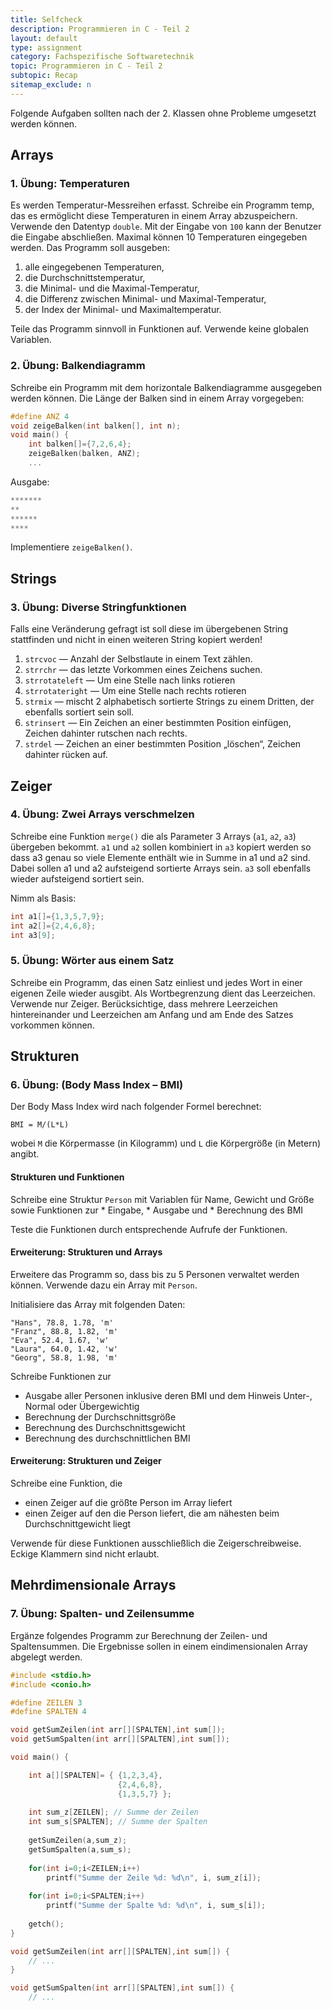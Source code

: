 ```yaml
---
title: Selfcheck
description: Programmieren in C - Teil 2
layout: default
type: assignment
category: Fachspezifische Softwaretechnik
topic: Programmieren in C - Teil 2
subtopic: Recap
sitemap_exclude: n
---
```


Folgende Aufgaben sollten nach der 2. Klassen ohne Probleme umgesetzt werden können.

## Arrays

### 1. Übung: Temperaturen
Es werden Temperatur-Messreihen erfasst. Schreibe ein Programm temp, das es ermöglicht
diese Temperaturen in einem Array abzuspeichern. Verwende den Datentyp `double`.
Mit der Eingabe von `100` kann der Benutzer die Eingabe abschließen. Maximal können
10 Temperaturen eingegeben werden. Das Programm soll ausgeben:

1. alle eingegebenen Temperaturen,
2. die Durchschnittstemperatur,
3. die Minimal- und die Maximal-Temperatur,
4. die Differenz zwischen Minimal- und Maximal-Temperatur,
5. der Index der Minimal- und Maximaltemperatur.

Teile das Programm sinnvoll in Funktionen auf. Verwende keine globalen Variablen.


### 2. Übung: Balkendiagramm
Schreibe ein Programm mit dem horizontale Balkendiagramme ausgegeben werden können.
Die Länge der Balken sind in einem Array vorgegeben:

```c
#define ANZ 4
void zeigeBalken(int balken[], int n);
void main() {
    int balken[]={7,2,6,4};
    zeigeBalken(balken, ANZ);
    ...
```

Ausgabe:
```c
*******
**
******
****
```
Implementiere `zeigeBalken()`.


## Strings

### 3. Übung: Diverse Stringfunktionen
Falls eine Veränderung gefragt ist soll diese im übergebenen String stattfinden  und nicht in einen weiteren String kopiert werden!

1. `strcvoc` — Anzahl der Selbstlaute in einem Text zählen.
1. `strrchr` — das letzte Vorkommen eines Zeichens suchen.
1. `strrotateleft` — Um eine Stelle nach links rotieren
1. `strrotateright` — Um eine Stelle nach rechts rotieren
1. `strmix` — mischt 2 alphabetisch sortierte Strings zu einem Dritten, der ebenfalls
sortiert sein soll.
1. `strinsert` — Ein Zeichen an einer bestimmten Position einfügen, Zeichen dahinter
rutschen nach rechts.
1. `strdel` — Zeichen an einer bestimmten Position „löschen“, Zeichen dahinter rücken
auf.

## Zeiger

### 4. Übung: Zwei Arrays verschmelzen
   
Schreibe eine Funktion `merge()` die als Parameter 3 Arrays (`a1`, `a2`, `a3`) übergeben bekommt. 
`a1` und `a2` sollen kombiniert in `a3` kopiert werden so dass a3 genau so viele Elemente enthält wie in Summe in a1 und a2 sind. 
Dabei sollen a1 und a2 aufsteigend sortierte Arrays sein. `a3` soll ebenfalls wieder aufsteigend sortiert sein. 

Nimm als Basis:
```c
int a1[]={1,3,5,7,9};
int a2[]={2,4,6,8};
int a3[9];
```

### 5. Übung: Wörter aus einem Satz
Schreibe ein Programm, das einen Satz einliest und jedes Wort in einer eigenen Zeile
wieder ausgibt. Als Wortbegrenzung dient das Leerzeichen. Verwende nur Zeiger. Berücksichtige,
dass mehrere Leerzeichen hintereinander und Leerzeichen am Anfang und
am Ende des Satzes vorkommen können.


## Strukturen

### 6. Übung: (Body Mass Index – BMI)
Der Body Mass Index wird nach folgender Formel berechnet:

`BMI = M/(L*L)`

wobei `M` die Körpermasse (in Kilogramm) und `L` die Körpergröße (in Metern) angibt.

#### Strukturen und Funktionen
Schreibe eine Struktur `Person` mit Variablen für Name, Gewicht und Größe sowie Funktionen zur
    * Eingabe,
    * Ausgabe und
    * Berechnung des BMI

Teste die Funktionen durch entsprechende Aufrufe der Funktionen.

#### Erweiterung: Strukturen und Arrays
Erweitere das Programm so, dass bis zu 5 Personen verwaltet werden können. Verwende dazu ein Array mit `Person`.

Initialisiere das Array mit folgenden Daten:
```
"Hans", 78.8, 1.78, 'm'
"Franz", 88.8, 1.82, 'm'
"Eva", 52.4, 1.67, 'w'
"Laura", 64.0, 1.42, 'w'
"Georg", 58.8, 1.98, 'm'
```

Schreibe Funktionen zur
* Ausgabe aller Personen inklusive deren BMI und dem Hinweis Unter-, Normal oder Übergewichtig
* Berechnung der Durchschnittsgröße
* Berechnung des Durchschnittsgewicht
* Berechnung des durchschnittlichen BMI


#### Erweiterung: Strukturen und Zeiger

Schreibe eine Funktion, die
* einen Zeiger auf die größte Person im Array liefert
* einen Zeiger auf den die Person liefert, die am nähesten beim Durchschnittgewicht liegt

Verwende für diese Funktionen ausschließlich die Zeigerschreibweise. Eckige Klammern sind nicht erlaubt.


## Mehrdimensionale Arrays

### 7. Übung: Spalten- und Zeilensumme
Ergänze folgendes Programm zur Berechnung der Zeilen- und Spaltensummen. 
Die Ergebnisse sollen in einem eindimensionalen Array abgelegt werden.

```c
#include <stdio.h>
#include <conio.h>

#define ZEILEN 3
#define SPALTEN 4

void getSumZeilen(int arr[][SPALTEN],int sum[]);
void getSumSpalten(int arr[][SPALTEN],int sum[]);

void main() {

    int a[][SPALTEN]= { {1,2,3,4},
                        {2,4,6,8},
                        {1,3,5,7} };
                        
    int sum_z[ZEILEN]; // Summe der Zeilen
    int sum_s[SPALTEN]; // Summe der Spalten
    
    getSumZeilen(a,sum_z);
    getSumSpalten(a,sum_s);
    
    for(int i=0;i<ZEILEN;i++)
        printf("Summe der Zeile %d: %d\n", i, sum_z[i]);
    
    for(int i=0;i<SPALTEN;i++)
        printf("Summe der Spalte %d: %d\n", i, sum_s[i]);
        
    getch();
}

void getSumZeilen(int arr[][SPALTEN],int sum[]) {
    // ...
}

void getSumSpalten(int arr[][SPALTEN],int sum[]) {
    // ...
```
